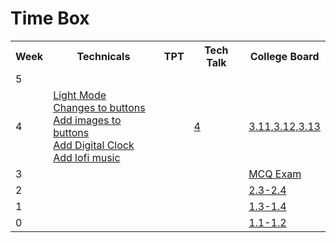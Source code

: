 # Time Box
<table>
   <tr>
    <th>Week</th>
    <th>Technicals</th>
    <th>TPT</th>
    <th>Tech Talk</th>
    <th>College Board</th>
   </tr>
   <tr>
    <td>5</td>
    <td><a href=" "> </a></td>
    <td><a href=" "> </a></td>
    <td><a href=" "> </a></td>
    <td><a href=" "> </a></td>
  </tr>
   <tr>
    <td>4</td>
    <td><a href="https://github.com/samayass/flask_portfolio/commit/5137c991478a9b30fad56416d4e578599976bbf7">Light Mode</a> <br> <a href="https://github.com/samayass/flask_portfolio/commit/081dfc219e0b9e6958baa4ff374502346675dc58">Changes to buttons</a> <br> <a href="https://github.com/samayass/flask_portfolio/commit/f7cbe8484511a39edc1ed1a7bf8e748e51e37400">Add images to buttons</a> <br> <a href="https://github.com/samayass/flask_portfolio/commit/a9db1fabaaaf473af94ad02bf8c069df3829a66d">Add Digital Clock</a> <br> <a href="https://github.com/samayass/flask_portfolio/commit/0fb4d0181d0e39fef265d26511ab6b0defa55f27">Add lofi music</a></td>
    <td><a href=" "> </a></td>
    <td><a href="https://docs.google.com/document/d/1m-Y49QpGggCj4IdzCrNTH5Le_OaKzG7XnFmsGzsmdGM/edit">4</a></td>
    <td><a href="https://docs.google.com/document/d/1Emu4jODR9shaOspdeJ25b1RAg4T31gxg3rE8UWDlCuc/edit">3.11,3.12,3.13</a></td>
  </tr>
  <tr>
    <td>3</td>
    <td><a href=" "> </a></td>
    <td><a href=" "> </a></td>
    <td><a href=" "> </a></td>
    <td><a href="https://docs.google.com/document/d/1WczUGAXXiNkrTS5hNYBDWOYMilpL5fmTUdNXaT2o4ak/edit">MCQ Exam</a></td>
  </tr>
  <tr>
    <td>2</td>
    <td><a href=" "> </a></td>
    <td><a href=" "> </a></td>
    <td><a href=" "> </a></td>
    <td><a href="https://docs.google.com/document/d/1R0dxVWLbC_3KAm4U6SBOrIJY0xR2uCO0qWbRW9mmHXY/edit?usp=sharing
Quiz Results:
">2.3-2.4</a></td>
  </tr>
  <tr>
    <td>1</td>
    <td> </td>
    <td><a href=" "> </a></td>
    <td><a href=""> </a></td>
    <td><a href="kwA7uTLhpQwcjV4-c7aF8ZzhXGbdXwY/edit?usp=sharing
">1.3-1.4</a></td>
<tr>
    <td>0</td>
    <td> </td>
    <td><a href=" "> </a></td>
    <td><a href=""></a></td>
    <td><a href="https://docs.google.com/document/d/1UyB1WZ3CGDCXZdZSDCqsZMm35ae9i4nZNadUYw78bgc/edit?usp=sharing
">1.1-1.2</a></td>
  </tr>

</table>
